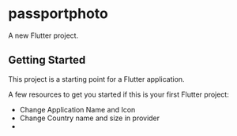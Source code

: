 # passportphoto

A new Flutter project.

## Getting Started

This project is a starting point for a Flutter application.

A few resources to get you started if this is your first Flutter project:

- Change Application Name and Icon
- Change Country name and size in provider
-
